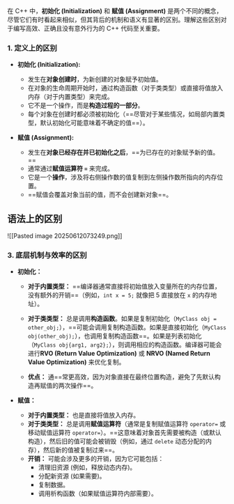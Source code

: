 在 C++ 中，**初始化 (Initialization)** 和 **赋值 (Assignment)** 是两个不同的概念，尽管它们有时看起来相似，但其背后的机制和语义有显著的区别。理解这些区别对于编写高效、正确且没有意外行为的 C++ 代码至关重要。

### 1. 定义上的区别

- **初始化 (Initialization):**
    
    - 发生在**对象创建时**，为新创建的对象赋予初始值。
    - 在对象的生命周期开始时，通过构造函数（对于类类型）或直接将值放入内存（对于内置类型）来完成。
    - 它不是一个操作，而是**构造过程的一部分**。
    - 每个对象在创建时都必须被初始化（==尽管对于某些情况，如局部内置类型，默认初始化可能意味着不确定的值==）。

- **赋值 (Assignment):**
    
    - 发生在**对象已经存在并已初始化之后**，==为已存在的对象赋予新的值。==
    - 通常通过**赋值运算符 `=`** 来完成。
    - 它是一个**操作**，涉及将右侧操作数的值复制到左侧操作数所指向的内存位置。
    - ==赋值会覆盖对象当前的值，而不会创建新对象==。

## 语法上的区别

![[Pasted image 20250612073249.png]]


### 3. 底层机制与效率的区别

- **初始化：**
    
    - **对于内置类型：** ==编译器通常直接将初始值放入变量所在的内存位置，没有额外的开销==（例如，`int x = 5;` 就像把 5 直接放在 `x` 的内存地址）。
    
    - **对于类类型：** 总是调用**构造函数**。如果是复制初始化（`MyClass obj = other_obj;`），==可能会调用复制构造函数。如果是直接初始化（`MyClass obj(other_obj);`），也调用复制构造函数==。如果是列表初始化（`MyClass obj{arg1, arg2};`），则调用相应的构造函数。编译器可能会进行**RVO (Return Value Optimization)** 或 **NRVO (Named Return Value Optimization)** 来优化复制。
    - **优点：** 通==常更高效，因为对象直接在最终位置构造，避免了先默认构造再赋值的两次操作==。
- **赋值：**
    
    - **对于内置类型：** 也是直接将值放入内存。
    - **对于类类型：** 总是调用**赋值运算符**（通常是复制赋值运算符 `operator=` 或移动赋值运算符 `operator=`）。==这意味着对象首先需要被构造（或默认构造），然后旧的值可能会被销毁（例如，通过 `delete` 动态分配的内存），然后新的值被复制过来==。
    - **开销：** 可能会涉及更多的开销，因为它可能包括：
        - 清理旧资源 (例如，释放动态内存)。
        - 分配新资源 (如果需要)。
        - 复制数据。
        - 调用析构函数（如果赋值运算符内部需要）。